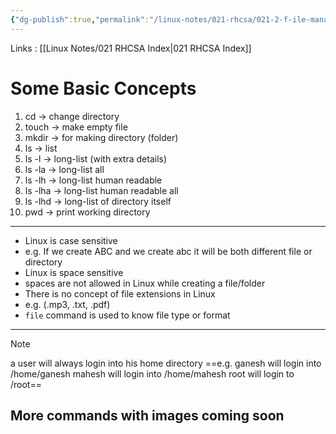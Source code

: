 ```yaml
---
{"dg-publish":true,"permalink":"/linux-notes/021-rhcsa/021-2-f-ile-management/021-2-2-basic-file-management/","noteIcon":"","created":"2023-10-07T13:47:51.382+05:30","updated":"2023-10-13T17:06:28.740+05:30"}
---
```


Links : [[Linux Notes/021 RHCSA Index\|021 RHCSA Index]]

# Some Basic Concepts

1. cd &rarr; change directory
2. touch &rarr; make empty file
3. mkdir &rarr; for making directory (folder)
4. ls &rarr; list
5. ls -l &rarr; long-list (with extra details)
6. ls -la &rarr; long-list all 
7. ls -lh &rarr; long-list human readable 
8. ls -lha &rarr; long-list human readable all
9. ls -lhd &rarr; long-list of directory itself
10. pwd &rarr; print working directory

---

- Linux is case sensitive
- e.g. If we create ABC and we create abc it will be both different file or directory
- Linux is space sensitive
- spaces are not allowed in Linux while creating a file/folder
- There is no concept of file extensions in Linux
- e.g. (.mp3, .txt, .pdf)
- `file` command is used to know file type or format

---

>[!Note]
a user will always login into his home directory
==e.g.  ganesh will login into /home/ganesh
mahesh will login into /home/mahesh
root will login to /root==
## More commands with images coming soon